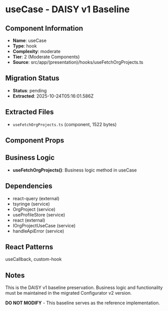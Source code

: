 # useCase - DAISY v1 Baseline

## Component Information

- **Name**: useCase
- **Type**: hook
- **Complexity**: moderate
- **Tier**: 2 (Moderate Components)
- **Source**: src/app/(presentation)/hooks/useFetchOrgProjects.ts

## Migration Status

- **Status**: pending
- **Extracted**: 2025-10-24T05:16:01.586Z

## Extracted Files

- `useFetchOrgProjects.ts` (component, 1522 bytes)

## Component Props



## Business Logic

- **useFetchOrgProjects()**: Business logic method in useCase

## Dependencies

- react-query (external)
- tsyringe (service)
- OrgProject (service)
- useProfileStore (service)
- react (external)
- IOrgProjectUseCase (service)
- handleApiError (service)

## React Patterns

useCallback, custom-hook

## Notes

This is the DAISY v1 baseline preservation. Business logic and functionality
must be maintained in the migrated Configurator v2 version.

**DO NOT MODIFY** - This baseline serves as the reference implementation.
